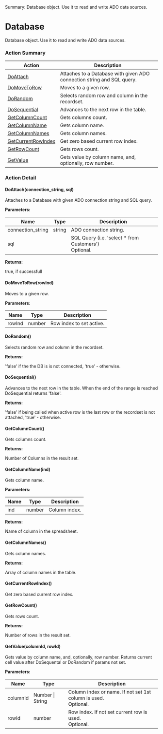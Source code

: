 Summary: Database object. Use it to read and write ADO data sources.

# Database

Database object. Use it to read and write ADO data sources.






<!-- ============================== property summary ========================== -->

	
<!-- ============================== action summary ========================== -->



### Action Summary

|  **Action** | **Description** | 
| ----------- | --------------- |
|	[DoAttach](#DoAttach) | Attaches to a Database with given ADO connection string and SQL query. |
|	[DoMoveToRow](#DoMoveToRow) | Moves to a given row. |
|	[DoRandom](#DoRandom) | Selects random row and column in the recordset. |
|	[DoSequential](#DoSequential) | Advances to the next row in the table. |
|	[GetColumnCount](#GetColumnCount) | Gets columns count. |
|	[GetColumnName](#GetColumnName) | Gets column name. |
|	[GetColumnNames](#GetColumnNames) | Gets column names. |
|	[GetCurrentRowIndex](#GetCurrentRowIndex) | Get zero based current row index. |
|	[GetRowCount](#GetRowCount) | Gets rows count. |
|	[GetValue](#GetValue) | Gets value by column name, and, optionally, row number. |




<!-- ============================== property detail ========================== -->
	
	
<!-- ============================== action detail ========================== -->
	
### Action Detail
		
<a name="DoAttach"></a>    
#### DoAttach(connection_string, sql)

Attaches to a Database with given ADO connection string and SQL query.


**Parameters:**

|	**Name** | **Type** | **Description** |
| ---------- | -------- | --------------- |
| connection_string | string |	ADO connection string. |
| sql |  |	SQL Query (i.e. 'select * from Customers')<br>Optional. |




**Returns:**

true, if successfull



<a name="see.also.database.doattach"></a>

<a name="DoMoveToRow"></a>    
#### DoMoveToRow(rowInd)

Moves to a given row.


**Parameters:**

|	**Name** | **Type** | **Description** |
| ---------- | -------- | --------------- |
| rowInd | number |	Row index to set active. |





<a name="see.also.database.domovetorow"></a>

<a name="DoRandom"></a>    
#### DoRandom()

Selects random row and column in the recordset.




**Returns:**

'false' if the the DB is is not connected, 'true' - otherwise.



<a name="see.also.database.dorandom"></a>

<a name="DoSequential"></a>    
#### DoSequential()

Advances to the next row in the table. When the end of the range is reached DoSequential returns 'false'.




**Returns:**

'false' if being called when active row is the last row or the recordset is not attached, 'true' - otherwise.



<a name="see.also.database.dosequential"></a>

<a name="GetColumnCount"></a>    
#### GetColumnCount()

Gets columns count.




**Returns:**

Number of Columns in the result set.



<a name="see.also.database.getcolumncount"></a>

<a name="GetColumnName"></a>    
#### GetColumnName(ind)

Gets column name.


**Parameters:**

|	**Name** | **Type** | **Description** |
| ---------- | -------- | --------------- |
| ind | number |	Column index. |




**Returns:**

Name of column in the spreadsheet.



<a name="see.also.database.getcolumnname"></a>

<a name="GetColumnNames"></a>    
#### GetColumnNames()

Gets column names.




**Returns:**

Array of column names in the table.



<a name="see.also.database.getcolumnnames"></a>

<a name="GetCurrentRowIndex"></a>    
#### GetCurrentRowIndex()

Get zero based current row index.





<a name="see.also.database.getcurrentrowindex"></a>

<a name="GetRowCount"></a>    
#### GetRowCount()

Gets rows count.




**Returns:**

Number of rows in the result set.



<a name="see.also.database.getrowcount"></a>

<a name="GetValue"></a>    
#### GetValue(columnId, rowId)

Gets value by column name, and, optionally, row number. Returns current cell value after DoSequental or DoRandom if params not set.


**Parameters:**

|	**Name** | **Type** | **Description** |
| ---------- | -------- | --------------- |
| columnId | Number \| String |	Column index or name. If not set 1st column is used.<br>Optional. |
| rowId | number |	Row index. If not set current row is used.<br>Optional. |





<a name="see.also.database.getvalue"></a>

	

